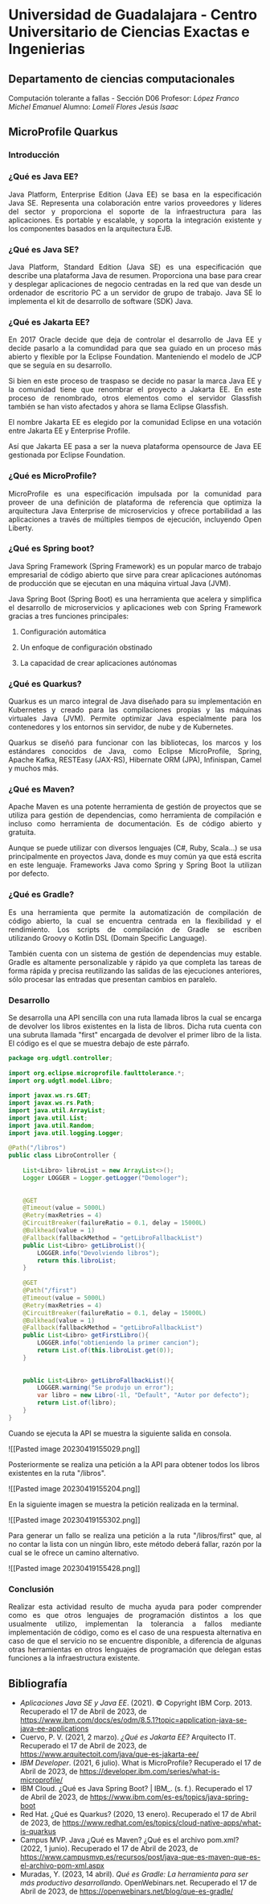 # Universidad de Guadalajara - Centro Universitario de Ciencias Exactas e Ingenierias
## Departamento de ciencias computacionales
Computación tolerante a fallas - Sección D06
Profesor: *López Franco Michel Emanuel*
Alumno: *Lomelí Flores Jesús Isaac*

## MicroProfile Quarkus

### Introducción
<p aling="justify">

</p>

### ¿Qué es Java EE?  


<p align="justify">
Java Platform, Enterprise Edition (Java EE) se basa en la especificación Java SE. Representa una colaboración entre varios proveedores y líderes del sector y proporciona el soporte de la infraestructura para las aplicaciones. Es portable y escalable, y soporta la integración existente y los componentes basados en la arquitectura EJB.

</p>

### ¿Qué es Java SE?  


<p align="justify">
Java Platform, Standard Edition (Java SE) es una especificación que describe una plataforma Java de resumen. Proporciona una base para crear y desplegar aplicaciones de negocio centradas en la red que van desde un ordenador de escritorio PC a un servidor de grupo de trabajo. Java SE lo implementa el kit de desarrollo de software (SDK) Java.
</p>

### ¿Qué es Jakarta EE? 


<p align="justify">
En 2017 Oracle decide que deja de controlar el desarrollo de Java EE y decide pasarlo a la comundidad para que sea guiado en un proceso más abierto y flexible por la Eclipse Foundation. Manteniendo el modelo de JCP que se seguía en su desarrollo.
</p>

<p align="justify">
Si bien en este proceso de traspaso se decide no pasar la marca Java EE y la comunidad tiene que renombrar el proyecto a Jakarta EE. En este proceso de renombrado, otros elementos como el servidor Glassfish también se han visto afectados y ahora se llama Eclipse Glassfish.
</p>

<p align="justify">
El nombre Jakarta EE es elegido por la comunidad Eclipse en una votación entre Jakarta EE y Enterprise Profile.
</p>

<p align="justify">
Así que Jakarta EE pasa a ser la nueva plataforma opensource de Java EE gestionada por Eclipse Foundation.
</p>

### ¿Qué es MicroProfile?  


<p align="justify">
MicroProfile es una especificación impulsada por la comunidad para proveer de una definición de plataforma de referencia que optimiza la arquitectura Java Enterprise de microservicios y ofrece portabilidad a las aplicaciones a través de múltiples tiempos de ejecución, incluyendo Open Liberty.
</p>

### ¿Qué es Spring boot?  


<p align="justify">
Java Spring Framework (Spring Framework) es un popular marco de trabajo empresarial de código abierto que sirve para crear aplicaciones autónomas de producción que se ejecutan en una máquina virtual Java (JVM).
</p>

<p align="justify">
Java Spring Boot (Spring Boot) es una herramienta que acelera y simplifica el desarrollo de microservicios y aplicaciones web con Spring Framework gracias a tres funciones principales:

1.  Configuración automática  
      
    
2.  Un enfoque de configuración obstinado  
      
    
3.  La capacidad de crear aplicaciones autónomas
</p>


### ¿Qué es Quarkus?  

<p align="justify"> 
Quarkus es un marco integral de Java diseñado para su implementación en Kubernetes y creado para las compilaciones propias y las máquinas virtuales Java (JVM). Permite optimizar Java especialmente para los contenedores y los entornos sin servidor, de nube y de Kubernetes.
</p>
<p align="justify"> 
Quarkus se diseñó para funcionar con las bibliotecas, los marcos y los estándares conocidos de Java, como Eclipse MicroProfile, Spring, Apache Kafka, RESTEasy (JAX-RS), Hibernate ORM (JPA), Infinispan, Camel y muchos más.
</p>

### ¿Qué es Maven?  

<p align="justify">
Apache Maven es una potente herramienta de gestión de proyectos que se utiliza para gestión de dependencias, como herramienta de compilación e incluso como herramienta de documentación. Es de código abierto y gratuita.
</p>

<p align="justify">
Aunque se puede utilizar con diversos lenguajes (C#, Ruby, Scala...) se usa principalmente en proyectos Java, donde es muy común ya que está escrita en este lenguaje. Frameworks Java como Spring y Spring Boot la utilizan por defecto.
</p>


### ¿Qué es Gradle?


<p align="justify">
Es una herramienta que permite la automatización de compilación de código abierto, la cual se encuentra centrada en la flexibilidad y el rendimiento. Los scripts de compilación de Gradle se escriben utilizando Groovy o Kotlin DSL (Domain Specific Language).
</p>

<p align="justify">
También cuenta con un sistema de gestión de dependencias muy estable. Gradle es altamente personalizable y rápido ya que completa las tareas de forma rápida y precisa reutilizando las salidas de las ejecuciones anteriores, sólo procesar las entradas que presentan cambios en paralelo.
</p>


### Desarrollo

<p align="justify">
Se desarrolla una API sencilla con una ruta llamada libros la cual se encarga de devolver los libros existentes en la lista de libros. Dicha ruta cuenta con una subruta llamada "first" encargada de devolver el primer libro de la lista. El código es el que se muestra debajo de este párrafo.
</p>


```java
package org.udgtl.controller;  
  
import org.eclipse.microprofile.faulttolerance.*;  
import org.udgtl.model.Libro;  
  
import javax.ws.rs.GET;  
import javax.ws.rs.Path;  
import java.util.ArrayList;  
import java.util.List;  
import java.util.Random;  
import java.util.logging.Logger;  
  
@Path("/libros")  
public class LibroController {  
  
	List<Libro> libroList = new ArrayList<>();  
	Logger LOGGER = Logger.getLogger("Demologer");  
	  
	  
	@GET  
	@Timeout(value = 5000L)  
	@Retry(maxRetries = 4)  
	@CircuitBreaker(failureRatio = 0.1, delay = 15000L)  
	@Bulkhead(value = 1)  
	@Fallback(fallbackMethod = "getLibroFallbackList")  
	public List<Libro> getLibroList(){  
		LOGGER.info("Devolviendo libros");  
		return this.libroList;  
	}  
	  
	@GET  
	@Path("/first")  
	@Timeout(value = 5000L)  
	@Retry(maxRetries = 4)  
	@CircuitBreaker(failureRatio = 0.1, delay = 15000L)  
	@Bulkhead(value = 1)  
	@Fallback(fallbackMethod = "getLibroFallbackList")  
	public List<Libro> getFirstLibro(){  
		LOGGER.info("obtieniendo la primer cancion");  
		return List.of(this.libroList.get(0));  
	}  
	  
	  
	public List<Libro> getLibroFallbackList(){  
		LOGGER.warning("Se produjo un error");  
		var libro = new Libro(-1l, "Default", "Autor por defecto");  
		return List.of(libro);  
	}  
}
```


Cuando se ejecuta la API se muestra la siguiente salida en consola.

![[Pasted image 20230419155029.png]]

Posteriormente se realiza una petición a la API para obtener todos los libros existentes en la ruta "/libros".

![[Pasted image 20230419155204.png]]

En la siguiente imagen se muestra la petición realizada en la terminal.

![[Pasted image 20230419155302.png]]

<p align="justify">
Para generar un fallo se realiza una petición a la ruta "/libros/first" que, al no contar la lista con un ningún libro, este método deberá fallar, razón por la cual se le ofrece un camino alternativo.
</p>


![[Pasted image 20230419155428.png]]


### Conclusión

<p align="justify">
Realizar esta actividad resulto de mucha ayuda para poder comprender como es que otros lenguajes de programación distintos a los que usualmente utilizo, implementan la tolerancia a fallos mediante implementación de código, como es el caso de una respuesta alternativa en caso de que el servicio no se encuentre disponible, a diferencia de algunas otras herramientas en otros lenguajes de programación que delegan estas funciones a la infraestructura existente.
</p>


## Bibliografía

- _Aplicaciones Java SE y Java EE_. (2021). © Copyright IBM Corp. 2013. Recuperado el 17 de Abril de 2023, de https://www.ibm.com/docs/es/odm/8.5.1?topic=application-java-se-java-ee-applications
- Cuervo, P. V. (2021, 2 marzo). _¿Qué es Jakarta EE?_ Arquitecto IT. Recuperado el 17 de Abril de 2023, de https://www.arquitectoit.com/java/que-es-jakarta-ee/
- _IBM Developer_. (2021, 6 julio). What is MicroProfile? Recuperado el 17 de Abril de 2023, de https://developer.ibm.com/series/what-is-microprofile/
- IBM Cloud. ¿Qué es Java Spring Boot? | IBM_. (s. f.). Recuperado el 17 de Abril de 2023, de https://www.ibm.com/es-es/topics/java-spring-boot
- Red Hat. ¿Qué es Quarkus? (2020, 13 enero). Recuperado el 17 de Abril de 2023, de https://www.redhat.com/es/topics/cloud-native-apps/what-is-quarkus
- Campus MVP. Java ¿Qué es Maven? ¿Qué es el archivo pom.xml? (2022, 1 junio). Recuperado el 17 de Abril de 2023, de https://www.campusmvp.es/recursos/post/java-que-es-maven-que-es-el-archivo-pom-xml.aspx
- Muradas, Y. (2023, 14 abril). _Qué es Gradle: La herramienta para ser más productivo desarrollando_. OpenWebinars.net. Recuperado el 17 de Abril de 2023, de https://openwebinars.net/blog/que-es-gradle/